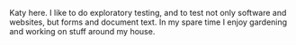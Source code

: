 Katy here.  I like to do exploratory testing, and to test not only software and websites, but forms and document text.
In my spare time I enjoy gardening and working on stuff around my house.
